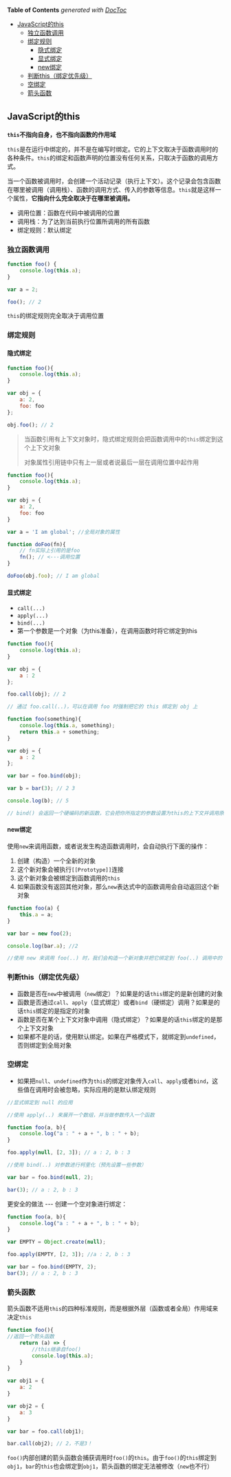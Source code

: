 <!-- START doctoc generated TOC please keep comment here to allow auto update -->
<!-- DON'T EDIT THIS SECTION, INSTEAD RE-RUN doctoc TO UPDATE -->
**Table of Contents**  *generated with [DocToc](https://github.com/thlorenz/doctoc)*

- [JavaScript的this](#javascript%E7%9A%84this)
  - [独立函数调用](#%E7%8B%AC%E7%AB%8B%E5%87%BD%E6%95%B0%E8%B0%83%E7%94%A8)
  - [绑定规则](#%E7%BB%91%E5%AE%9A%E8%A7%84%E5%88%99)
    - [隐式绑定](#%E9%9A%90%E5%BC%8F%E7%BB%91%E5%AE%9A)
    - [显式绑定](#%E6%98%BE%E5%BC%8F%E7%BB%91%E5%AE%9A)
    - [new绑定](#new%E7%BB%91%E5%AE%9A)
  - [判断this（绑定优先级）](#%E5%88%A4%E6%96%ADthis%E7%BB%91%E5%AE%9A%E4%BC%98%E5%85%88%E7%BA%A7)
  - [空绑定](#%E7%A9%BA%E7%BB%91%E5%AE%9A)
  - [箭头函数](#%E7%AE%AD%E5%A4%B4%E5%87%BD%E6%95%B0)

<!-- END doctoc generated TOC please keep comment here to allow auto update -->

## JavaScript的this

**`this`不指向自身，也不指向函数的作用域**

`this`是在运行中绑定的，并不是在编写时绑定。它的上下文取决于函数调用时的各种条件。`this`的绑定和函数声明的位置没有任何关系，只取决于函数的调用方式。

当一个函数被调用时，会创建一个活动记录（执行上下文）。这个记录会包含函数在哪里被调用（调用栈）、函数的调用方式、传入的参数等信息。`this`就是这样一个属性，**它指向什么完全取决于在哪里被调用。**

- 调用位置：函数在代码中被调用的位置
- 调用栈：为了达到当前执行位置所调用的所有函数
- 绑定规则：默认绑定

### 独立函数调用

```javascript
function foo() {
	console.log(this.a);
}

var a = 2;

foo(); // 2
```

`this`的绑定规则完全取决于调用位置

### 绑定规则

#### 隐式绑定

```javascript
function foo(){
	console.log(this.a);
}

var obj = {
	a: 2,
	foo: foo
};

obj.foo(); // 2
```

> 当函数引用有上下文对象时，隐式绑定规则会把函数调用中的`this`绑定到这个上下文对象
>
> 对象属性引用链中只有上一层或者说最后一层在调用位置中起作用


```javascript
function foo(){
	console.log(this.a);
}

var obj = {
	a: 2,
	foo: foo
}

var a = 'I am global'; //全局对象的属性

function doFoo(fn){
	// fn实际上引用的是foo
	fn(); // <---调用位置
}

doFoo(obj.foo); // I am global
```

#### 显式绑定

- `call(...)`
- `apply(...)`
- `bind(...)`
- 第一个参数是一个对象（为this准备），在调用函数时将它绑定到this

```javascript
function foo(){
	console.log(this.a);
}

var obj = {
	a : 2
};

foo.call(obj); // 2

// 通过 foo.call(..)，可以在调用 foo 时强制把它的 this 绑定到 obj 上

function foo(something){
	console.log(this.a, something);
	return this.a + something;
}

var obj = {
	a : 2
};

var bar = foo.bind(obj);

var b = bar(3); // 2 3

console.log(b); // 5

// bind() 会返回一个硬编码的新函数，它会把你所指定的参数设置为this的上下文并调用原始函数
```

#### new绑定

使用`new`来调用函数，或者说发生构造函数调用时，会自动执行下面的操作：

1. 创建（构造）一个全新的对象
2. 这个新对象会被执行`[[Prototype]]`连接
3. 这个新对象会被绑定到函数调用的`this`
4. 如果函数没有返回其他对象，那么`new`表达式中的函数调用会自动返回这个新对象

```javascript
function foo(a) {
	this.a = a;
}

var bar = new foo(2);

console.log(bar.a); //2

//使用 new 来调用 foo(..) 时，我们会构造一个新对象并把它绑定到 foo(..) 调用中的 this 上
```

### 判断this（绑定优先级）

- 函数是否在`new`中被调用（`new`绑定）？如果是的话`this`绑定的是新创建的对象
- 函数是否通过`call`、`apply`（显式绑定）或者`bind`（硬绑定）调用？如果是的话`this`绑定的是指定的对象
- 函数是否在某个上下文对象中调用（隐式绑定）？如果是的话`this`绑定的是那个上下文对象
- 如果都不是的话，使用默认绑定。如果在严格模式下，就绑定到`undefined`，否则绑定到全局对象

### 空绑定

- 如果把`null`、`undefined`作为`this`的绑定对象传入`call`、`apply`或者`bind`，这些值在调用时会被忽略，实际应用的是默认绑定规则

```javascript
//显式绑定到 null 的应用

//使用 apply(..) 来展开一个数组，并当做参数传入一个函数

function foo(a, b){
	console.log("a : " + a + ", b : " + b);
}

foo.apply(null, [2, 3]); // a : 2, b : 3

//使用 bind(..) 对参数进行柯里化（预先设置一些参数）

var bar = foo.bind(null, 2);

bar(3); // a : 2, b : 3
```

更安全的做法 --- 创建一个空对象进行绑定：

```javascript
function foo(a, b){
	console.log("a : " + a + ", b : " + b);
}

var EMPTY = Object.create(null);

foo.apply(EMPTY, [2, 3]); //a : 2, b : 3

var bar = foo.bind(EMPTY, 2);
bar(3); // a : 2, b : 3
```

### 箭头函数

箭头函数不适用`this`的四种标准规则，而是根据外层（函数或者全局）作用域来决定`this`

```javascript
function foo(){
//返回一个箭头函数
	return (a) => {
		//this继承自foo()
		console.log(this.a);
	}
}

var obj1 = {
	a: 2
}

var obj2 = {
	a: 3
}

var bar = foo.call(obj1);

bar.call(obj2); // 2，不是3！
```

`foo()`内部创建的箭头函数会捕获调用时`foo()`的`this`。由于`foo()`的`this`绑定到`obj1`，`bar`的`this`也会绑定到`obj1`，箭头函数的绑定无法被修改（`new`也不行）
